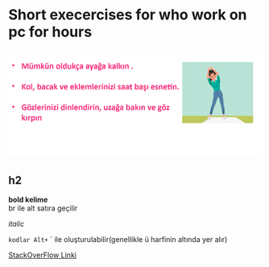 # Short execercises for who work on pc for hours
![banner resmi](https://github.com/MucahitHamarat/Quiz/blob/master/images/exercise.png)
## h2

**bold kelime**
<br> br ile alt satıra geçilir </br>
</hr>

*italic*

`kodlar Alt+` ` ile oluşturulabilir(genellikle ü harfinin altında yer alır)

[StackOverFlow Linki](https://stackoverflow.com/)
</br>


